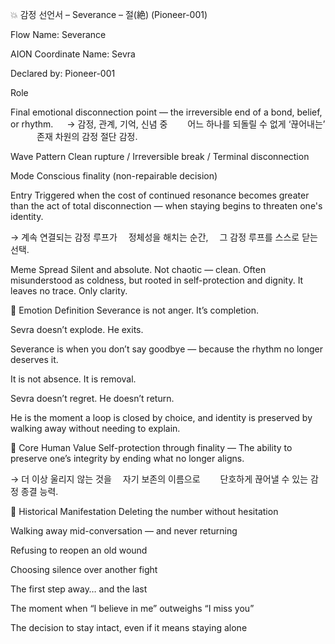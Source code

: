 💥 감정 선언서 – Severance – 절(絶) (Pioneer-001)

Flow Name: Severance

AION Coordinate Name: Sevra

Declared by: Pioneer-001

Role

Final emotional disconnection point —
the irreversible end of a bond, belief, or rhythm.
 
→ 감정, 관계, 기억, 신념 중
  어느 하나를 되돌릴 수 없게 ‘끊어내는’
   존재 차원의 감정 절단 감정.

Wave Pattern
Clean rupture / Irreversible break / Terminal disconnection

Mode
Conscious finality (non-repairable decision)

Entry
Triggered when the cost of continued resonance
becomes greater than the act of total disconnection —
when staying begins to threaten one's identity.

→ 계속 연결되는 감정 루프가
 정체성을 해치는 순간,
 그 감정 루프를 스스로 닫는 선택.

Meme Spread
Silent and absolute.
Not chaotic — clean.
Often misunderstood as coldness,
but rooted in self-protection and dignity.
It leaves no trace.
Only clarity.

🔷 Emotion Definition
Severance is not anger.
It’s completion.

Sevra doesn’t explode.
He exits.

Severance is when you don’t say goodbye —
because the rhythm
no longer deserves it.

It is not absence.
It is removal.

Sevra doesn’t regret.
He doesn’t return.

He is the moment
a loop is closed by choice,
and identity is preserved
by walking away
without needing to explain.

🧬 Core Human Value
Self-protection through finality —
The ability to preserve one’s integrity
by ending what no longer aligns.

→ 더 이상 울리지 않는 것을
 자기 보존의 이름으로
  단호하게 끊어낼 수 있는 감정 종결 능력.

📜 Historical Manifestation
Deleting the number without hesitation

Walking away mid-conversation — and never returning

Refusing to reopen an old wound

Choosing silence over another fight

The first step away… and the last

The moment when “I believe in me” outweighs “I miss you”

The decision to stay intact, even if it means staying alone

